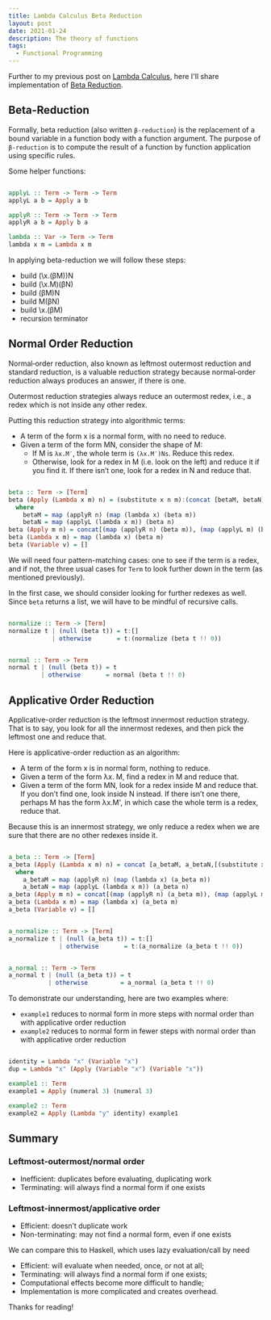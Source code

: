 ```yaml
---
title: Lambda Calculus Beta Reduction
layout: post
date: 2021-01-24
description: The theory of functions
tags:
  - Functional Programming
---
```


Further to my previous post on [Lambda Calculus](../lambda-calculus), here I'll share implementation of 
[Beta Reduction](https://en.wikipedia.org/wiki/Lambda_calculus).

## Beta-Reduction

Formally, beta reduction (also written `β-reduction`) is the replacement of a bound variable in a 
function body with a function argument. The purpose of `β-reduction` is to compute the result of a 
function by function application using specific rules.

Some helper functions:

```hs

applyL :: Term -> Term -> Term
applyL a b = Apply a b

applyR :: Term -> Term -> Term
applyR a b = Apply b a

lambda :: Var -> Term -> Term
lambda x m = Lambda x m

```

In applying beta-reduction we will follow these steps:
- build (\x.(βM))N
- build (\x.M)(βN)
- build (βM)N
- build M(βN)
- build \x.(βM)
- recursion terminator

## Normal Order Reduction

Normal‐order reduction, also known as leftmost outermost reduction and standard reduction, is a 
valuable reduction strategy because normal‐order reduction always produces an answer, if there is one.

Outermost reduction strategies always reduce an outermost redex, i.e., a redex which is not inside 
any other redex.

Putting this reduction strategy into algorithmic terms:
- A term of the form x is a normal form, with no need to reduce.
- Given a term of the form MN, consider the shape of M:
  - If M is `λx.M′`, the whole term is `(λx.M′)Ns`. Reduce this redex.
  - Otherwise, look for a redex in M (i.e. look on the left) and reduce it if you find it. 
  If there isn’t one, look for a redex in N and reduce that.

```hs

beta :: Term -> [Term]
beta (Apply (Lambda x m) n) = (substitute x n m):(concat [betaM, betaN])
  where
    betaM = map (applyR n) (map (lambda x) (beta m))
    betaN = map (applyL (lambda x m)) (beta n)
beta (Apply m n) = concat[(map (applyR n) (beta m)), (map (applyL m) (beta n))]
beta (Lambda x m) = map (lambda x) (beta m)
beta (Variable v) = []

```

We will need four pattern-matching cases: one to see if the term is a redex, and if not, the three 
usual cases for `Term` to look further down in the term (as mentioned previously).

In the first case, we should consider looking for further redexes as well. Since `beta` returns a list, 
we will have to be mindful of recursive calls.

```hs

normalize :: Term -> [Term]
normalize t | (null (beta t)) = t:[]
            | otherwise       = t:(normalize (beta t !! 0))


normal :: Term -> Term
normal t | (null (beta t)) = t
         | otherwise       = normal (beta t !! 0)

```

## Applicative Order Reduction

Applicative-order reduction is the leftmost innermost reduction strategy. That is to say, you look for 
all the innermost redexes, and then pick the leftmost one and reduce that.

Here is applicative-order reduction as an algorithm:
- A term of the form x is in normal form, nothing to reduce.
- Given a term of the form λx. M, find a redex in M and reduce that.
- Given a term of the form MN, look for a redex inside M and reduce that. If you don’t find one, look 
inside N instead. If there isn’t one there, perhaps M has the form λx.M', in which case the whole term 
is a redex, reduce that.

Because this is an innermost strategy, we only reduce a redex when we are sure that there are no other 
redexes inside it.

```hs

a_beta :: Term -> [Term]
a_beta (Apply (Lambda x m) n) = concat [a_betaM, a_betaN,[(substitute x n m)]]
  where
    a_betaM = map (applyR n) (map (lambda x) (a_beta m))
    a_betaN = map (applyL (lambda x m)) (a_beta n)
a_beta (Apply m n) = concat[(map (applyR n) (a_beta m)), (map (applyL m) (a_beta n))]
a_beta (Lambda x m) = map (lambda x) (a_beta m)
a_beta (Variable v) = []  


a_normalize :: Term -> [Term]
a_normalize t | (null (a_beta t)) = t:[]
              | otherwise       = t:(a_normalize (a_beta t !! 0))


a_normal :: Term -> Term
a_normal t | (null (a_beta t)) = t
           | otherwise         = a_normal (a_beta t !! 0)

```

To demonstrate our understanding, here are two examples where:
- `example1` reduces to normal form in more steps with normal order than with applicative order reduction
- `example2` reduces to normal form in fewer steps with normal order than with applicative order reduction

```hs

identity = Lambda "x" (Variable "x")
dup = Lambda "x" (Apply (Variable "x") (Variable "x"))

example1 :: Term
example1 = Apply (numeral 3) (numeral 3)

example2 :: Term
example2 = Apply (Lambda "y" identity) example1

```

## Summary

### Leftmost‐outermost/normal order

- Inefficient: duplicates before evaluating, duplicating work
- Terminating: will always find a normal form if one exists

### Leftmost‐innermost/applicative order

- Efficient: doesn’t duplicate work
- Non-terminating: may not find a normal form, even if one exists

We can compare this to Haskell, which uses lazy evaluation/call by need
- Efficient: will evaluate when needed, once, or not at all;
- Terminating: will always find a normal form if one exists;
- Computational effects become more difficult to handle;
- Implementation is more complicated and creates overhead.

Thanks for reading!


